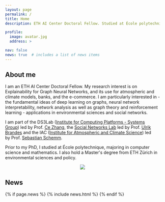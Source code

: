```yaml
---
layout: page
permalink: /
title: Home
description: ETH AI Center Doctoral Fellow. Studied at École polytechnique and ETH Zürich.

profile:
  image: avatar.jpg
  address: >

nav: false
news: true  # includes a list of news items
---
```


## About me

<div class="row">
  <div class="col-md-8" markdown="1">
  I am an ETH AI Center Doctoral Fellow. My research interest is on Explainability for Graph Neural Networks, and its use for atmospheric and climate models, banks, and the e-​commerce. I am particularly interested in 
  - the fundamental ideas of deep learning on graphs, neural network interpretability, network analysis as well as graph theory and reinforcement learning
  - applications in environmental sciences and social networks. 
  
  I am part of the DS3Lab ([Institute for Computing Platforms - Systems Group](https://systems.ethz.ch/)) led by Prof. [Ce Zhang](https://systems.ethz.ch/people/profile.ce-zhang.html), the [Social Networks Lab](https://sn.ethz.ch/) led by Prof. [Ulrik Brandes](https://sn.ethz.ch/profile.html?persid=239462) and the IAC ([Institute for Atmospheric and Climate Science](https://iac.ethz.ch/)) led by Prof. [Sebastian Schemm](https://usys.ethz.ch/en/people/profile.MTU3ODEz.TGlzdC8yODUyLDMyMDE5NzIyMg==.html).

  Prior to my PhD, I studied at École polytechnique, majoring in computer science and mathematics. I also hold a Master's degree from ETH Zürich in environmental sciences and policy.
  </div>
  <div class="col-md-4 m-auto" style="text-align: center">
    <img class="img-responsive rounded-circle profile" src="assets/img/{{page.profile.image}}">
  </div>
</div>


## News

{% if page.news %}
  {% include news.html %}
{% endif %}